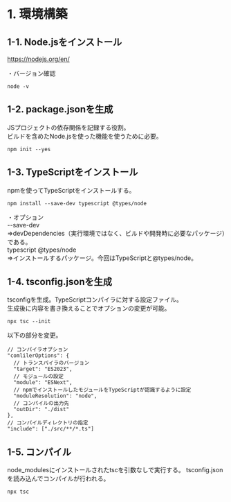 # 1. 環境構築
## 1-1. Node.jsをインストール
https://nodejs.org/en/ <br>

・バージョン確認
~~~
node -v
~~~

## 1-2. package.jsonを生成
JSプロジェクトの依存関係を記録する役割。<br>
ビルドを含めたNode.jsを使った機能を使うために必要。
~~~
npm init --yes
~~~

## 1-3. TypeScriptをインストール
npmを使ってTypeScriptをインストールする。
~~~
npm install --save-dev typescript @types/node
~~~
・オプション<br>
--save-dev <br>
⇒devDependencies（実行環境ではなく、ビルドや開発時に必要なパッケージ）である。<br>
typescript @types/node<br>
⇒インストールするパッケージ。今回はTypeScriptと@types/node。<br>

## 1-4. tsconfig.jsonを生成
tsconfigを生成。TypeScriptコンパイラに対する設定ファイル。<br>
生成後に内容を書き換えることでオプションの変更が可能。
~~~
npx tsc --init
~~~
以下の部分を変更。
~~~
// コンパイラオプション
"comlilerOptions": {
  // トランスパイラのバージョン
  "target": "ES2023",
  // モジュールの設定
  "module": "ESNext",
  // npmでインストールしたモジュールをTypeScriptが認識するように設定
  "moduleResolution": "node", 
  // コンパイルの出力先  
  "outDir": "./dist"           
},
// コンパイルディレクトリの指定
"include": ["./src/**/*.ts"]
~~~

## 1-5. コンパイル
node_modulesにインストールされたtscを引数なしで実行する。
tsconfig.jsonを読み込んでコンパイルが行われる。
~~~
npx tsc
~~~
